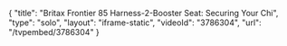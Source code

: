 {
    "title": "Britax Frontier 85 Harness-2-Booster Seat: Securing Your Chi",
    "type": "solo",
    "layout": "iframe-static",
    "videoId": "3786304",
    "url": "\/tvpembed\/3786304"
}